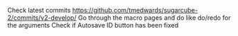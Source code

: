 Check latest commits
https://github.com/tmedwards/sugarcube-2/commits/v2-develop/
Go through the macro pages and do like do/redo for the arguments
Check if Autosave ID button has been fixed